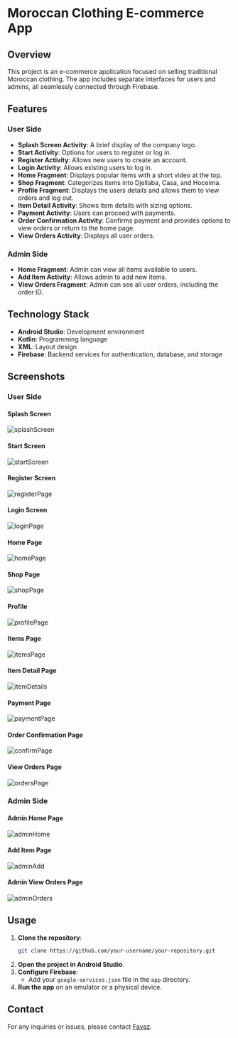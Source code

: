 # Moroccan Clothing E-commerce App

## Overview
This project is an e-commerce application focused on selling traditional Moroccan clothing. The app includes separate interfaces for users and admins, all seamlessly connected through Firebase. 

## Features
### User Side
- **Splash Screen Activity**: A brief display of the company logo.
- **Start Activity**: Options for users to register or log in.
- **Register Activity**: Allows new users to create an account.
- **Login Activity**: Allows existing users to log in.
- **Home Fragment**: Displays popular items with a short video at the top.
- **Shop Fragment**: Categorizes items into Djellaba, Casa, and Hoceima.
- **Profile Fragment**: Displays the users details and allows them to view orders and log out.
- **Item Detail Activity**: Shows item details with sizing options.
- **Payment Activity**: Users can proceed with payments.
- **Order Confirmation Activity**: Confirms payment and provides options to view orders or return to the home page.
- **View Orders Activity**: Displays all user orders.

### Admin Side
- **Home Fragment**: Admin can view all items available to users.
- **Add Item Activity**: Allows admin to add new items.
- **View Orders Fragment**: Admin can see all user orders, including the order ID.

## Technology Stack
- **Android Studio**: Development environment
- **Kotlin**: Programming language
- **XML**: Layout design
- **Firebase**: Backend services for authentication, database, and storage

## Screenshots

### User Side
#### Splash Screen
![splashScreen](https://github.com/Fayaz247/Annaqah/assets/119886297/f4ab0217-809d-4f89-b275-7d5644f4a8bc)



#### Start Screen
![startScreen](https://github.com/Fayaz247/Annaqah/assets/119886297/b4c2067a-e2b9-4bd6-8773-6c4fb44a84d4)

#### Register Screen
![registerPage](https://github.com/Fayaz247/Annaqah/assets/119886297/0846cb65-0b49-4473-9081-287d583dcc8c)

#### Login Screen
![loginPage](https://github.com/Fayaz247/Annaqah/assets/119886297/0af8778a-746b-4b88-9bb6-09a3ca8c6df7)

#### Home Page
![homePage](https://github.com/Fayaz247/Annaqah/assets/119886297/75432c61-7cfa-4b8b-a70c-3d0a875734d2)


#### Shop Page
![shopPage](https://github.com/Fayaz247/Annaqah/assets/119886297/c0ce0ccd-781b-4275-9c3c-b26233d8ec64)


#### Profile
![profilePage](https://github.com/Fayaz247/Annaqah/assets/119886297/ad247656-e88c-49ee-89f0-3bfb1b5aec2f)


#### Items Page
![itemsPage](https://github.com/Fayaz247/Annaqah/assets/119886297/67a466b1-6498-4389-ad33-7b4714869ec7)


#### Item Detail Page
![itemDetails](https://github.com/Fayaz247/Annaqah/assets/119886297/84f09ef9-86ee-41c6-8699-3390b8ed516b)


#### Payment Page
![paymentPage](https://github.com/Fayaz247/Annaqah/assets/119886297/91169a7b-e3d4-420d-895d-e24cb4a6915e)


#### Order Confirmation Page
![confirmPage](https://github.com/Fayaz247/Annaqah/assets/119886297/5431f51b-d6da-4a51-a43b-48fa69db7553)


#### View Orders Page
![ordersPage](https://github.com/Fayaz247/Annaqah/assets/119886297/19ddf0b9-e11d-44a5-8cc2-fe5666d4ddee)


### Admin Side

#### Admin Home Page
![adminHome](https://github.com/Fayaz247/Annaqah/assets/119886297/72ef82af-c27c-4791-a06d-1fda81c7aaf3)


#### Add Item Page
![adminAdd](https://github.com/Fayaz247/Annaqah/assets/119886297/493d6700-d624-4429-8f15-5789ab0f62ba)


#### Admin View Orders Page
![adminOrders](https://github.com/Fayaz247/Annaqah/assets/119886297/3eb8ff34-ccc0-4f6c-9684-3958a834fa78)

## Usage
1. **Clone the repository**:
    ```bash
    git clone https://github.com/your-username/your-repository.git
    ```
2. **Open the project in Android Studio**.
3. **Configure Firebase**:
    - Add your `google-services.json` file in the `app` directory.
4. **Run the app** on an emulator or a physical device.


## Contact
For any inquiries or issues, please contact [Fayaz](fayugh@gmail.com).
